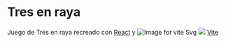 # Tres en raya

Juego de Tres en raya recreado con [React](https://es.react.dev/) y ![Image for vite Svg](./vite.svg)
<img src="./controllers_brief.svg"> [Vite](https://vitejs.dev/)
